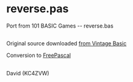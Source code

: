 # reverse.pas
Port from 101 BASIC Games -- reverse.bas

##

Original source downloaded [from Vintage Basic](http://www.vintage-basic.net/games.html)

Conversion to [FreePascal](https://www.freepascal.org/)

##

David (KC4ZVW)
